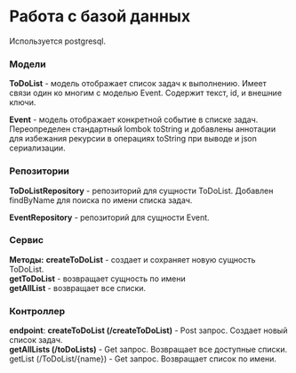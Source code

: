 # Работа с базой данных
Используется postgresql.  
### Модели
**ToDoList** - модель отображает список задач к выполнению. Имеет связи один ко многим с моделью Event. Содержит текст, id, и внешние ключи.  

**Event** - модель отображает конкретной событие в списке задач. Переопределен стандартный lombok toString и добавлены аннотации для избежания рекурсии в операциях toString при выводе и json сериализации.  


### Репозитории

**ToDoListRepository** - репозиторий для сущности ToDoList. Добавлен findByName для поиска по имени списка задач.  

**EventRepository** - репозиторий для сущности Event.

### Сервис
**Методы:**
**createToDoList** - создает и сохраняет новую сущность ToDoList.  
**getToDoList** - возвращает сущность по имени  
**getAllList** - возвращает все списки.

### Контроллер 

**endpoint**:
**createToDoList (/createToDoList)** - Post запрос. Создает новый список задач.  
**getAllLists (/toDoLists)** - Get запрос. Возвращает все доступные списки.  
getList (/ToDoList/{name}) - Get запрос. Возвращает список по имени.

